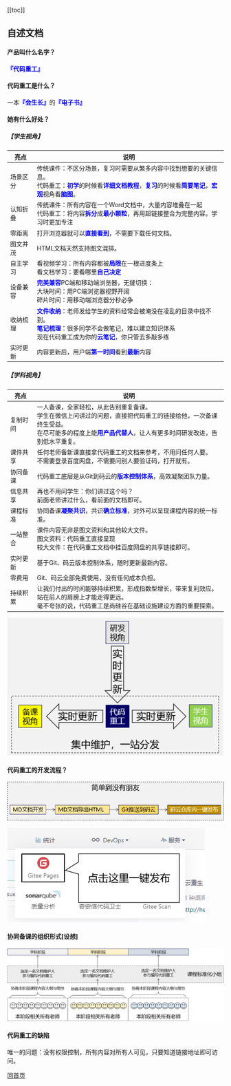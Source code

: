 [[toc]]

## 自述文档

#### 产品叫什么名字？

<span style="color:blue;font-weight:bold;">『代码重工』</span>

#### 代码重工是什么？

一本<span style="color:blue;font-weight:bold;">『会生长』</span>的<span style="color:blue;font-weight:bold;">『电子书』</span>

#### 她有什么好处？

##### 【学生视角】

| 亮点     | 说明                                                         |
| -------- | ------------------------------------------------------------ |
| 场景区分 | 传统课件：不区分场景，复习时需要从繁多内容中找到想要的关键信息。<br />代码重工：<span style="color:blue;font-weight:bold;">初学</span>的时候看<span style="color:blue;font-weight:bold;">详细文档教程</span>，<span style="color:blue;font-weight:bold;">复习</span>的时候看<span style="color:blue;font-weight:bold;">简要笔记</span>，<span style="color:blue;font-weight:bold;">宏观</span>视角看<span style="color:blue;font-weight:bold;">脑图</span>。 |
| 认知折叠 | 传统课件：所有内容在一个Word文档中，大量内容堆叠在一起<br />代码重工：将内容<span style="color:blue;font-weight:bold;">拆分</span>成<span style="color:blue;font-weight:bold;">最小颗粒</span>，再用超链接整合为完整内容。学习时更加专注 |
| 零距离   | 打开浏览器就可以<span style="color:blue;font-weight:bold;">直接看到</span>，不需要下载任何文档。 |
| 图文并茂 | HTML文档天然支持图文混排。                                   |
| 自主学习 | 看视频学习：所有内容都被<span style="color:blue;font-weight:bold;">局限</span>在一根进度条上<br />看文档学习：要看哪里<span style="color:blue;font-weight:bold;">自己决定</span> |
| 设备兼容 | <span style="color:blue;font-weight:bold;">完美兼容</span>PC端和移动端浏览器，无缝切换：<br />大块时间：用PC端浏览器视野开阔<br />碎片时间：用移动端浏览器分秒必争 |
| 收纳梳理 | <span style="color:blue;font-weight:bold;">文件收纳</span>：老师发给学生的资料经常会被淹没在凌乱的目录中找不到。<br /><span style="color:blue;font-weight:bold;">笔记梳理</span>：很多同学不会做笔记，难以建立知识体系<br />现在代码重工成为你的<span style="color:blue;font-weight:bold;">云笔记</span>，你只管去多敲多练 |
| 实时更新 | 内容更新后，用户端<span style="color:blue;font-weight:bold;">第一时间</span>看到<span style="color:blue;font-weight:bold;">最新</span>内容 |

##### 【学科视角】

| 亮点     | 说明                                                         |
| -------- | ------------------------------------------------------------ |
| 复制时间 | 一人备课，全家轻松，从此告别重复备课。<br />学生在微信上问讲过的问题，直接把代码重工的链接给他，一次备课终生受益。<br />在尽可能多的程度上能<span style="color:blue;font-weight:bold;">用产品代替人</span>，让人有更多时间研发改进，告别低水平重复。 |
| 课件共享 | 任何老师备新课直接拿代码重工的文档来参考，不用问任何人要。<br />不需要登录百度网盘，不需要问别人要验证码，打开就有。<br /> |
| 协同备课 | 代码重工底层是从Git到码云的<span style="color:blue;font-weight:bold;">版本控制体系</span>，高效凝聚团队力量。 |
| 信息共享 | 再也不用问学生：你们讲过这个吗？<br />前面老师讲过什么，看前面的文档即可。 |
| 课程标准 | 协同备课<span style="color:blue;font-weight:bold;">凝聚共识</span>，共识<span style="color:blue;font-weight:bold;">确立标准</span>，对外可以呈现课程内容的统一标准。 |
| 一站整合 | 课件内容无非是图文资料和其他较大文件。<br />图文资料：代码重工直接呈现<br />较大文件：在代码重工文档中挂百度网盘的共享链接即可。 |
| 实时更新 | 基于Git、码云版本控制体系，随时更新最新内容。                |
| 零费用   | Git、码云全部免费使用，没有任何成本负担。                    |
| 持续积累 | 让我们付出的时间能够持续积累，形成指数型增长，带来复利效应。<br />站在前人的肩膀上才能走得更远。<br />毫不夸张的说，代码重工是尚硅谷在基础设施建设方面的重要探索。 |

![./images](./images/img001.png)

#### 代码重工的开发流程？

![./images](./images/img002.png)

![./images](./images/img003.png)

#### 协同备课的组织形式[设想]

![./images](./images/img004.png)

#### 代码重工的缺陷

唯一的问题：没有权限控制，所有内容对所有人可见，只要知道链接地址即可访问。



[回首页](../index.html)